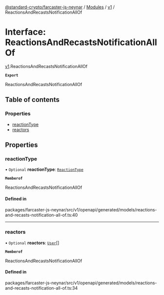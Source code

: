 [@standard-crypto/farcaster-js-neynar](../README.md) / [Modules](../modules.md) / [v1](../modules/v1.md) / ReactionsAndRecastsNotificationAllOf

# Interface: ReactionsAndRecastsNotificationAllOf

[v1](../modules/v1.md).ReactionsAndRecastsNotificationAllOf

**`Export`**

ReactionsAndRecastsNotificationAllOf

## Table of contents

### Properties

- [reactionType](v1.ReactionsAndRecastsNotificationAllOf.md#reactiontype)
- [reactors](v1.ReactionsAndRecastsNotificationAllOf.md#reactors)

## Properties

### reactionType

• `Optional` **reactionType**: [`ReactionType`](../enums/v1.ReactionType.md)

**`Memberof`**

ReactionsAndRecastsNotificationAllOf

#### Defined in

packages/farcaster-js-neynar/src/v1/openapi/generated/models/reactions-and-recasts-notification-all-of.ts:40

___

### reactors

• `Optional` **reactors**: [`User`](v1.User.md)[]

**`Memberof`**

ReactionsAndRecastsNotificationAllOf

#### Defined in

packages/farcaster-js-neynar/src/v1/openapi/generated/models/reactions-and-recasts-notification-all-of.ts:34
